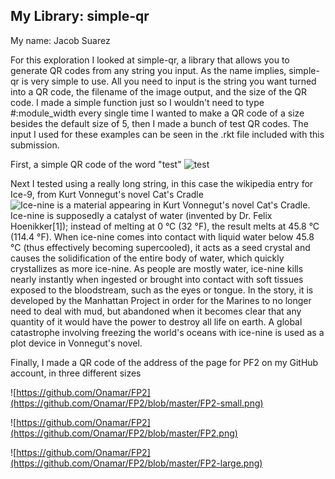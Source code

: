 ## My Library: simple-qr
My name: Jacob Suarez

For this exploration I looked at simple-qr, a library that allows you to generate QR codes from any string you input. As the name implies, simple-qr is very simple to use. All you need to input is the string you want turned into a QR code, the filename of the image output, and the size of the QR code. I made a simple function just so I wouldn't need to type #:module_width every single time I wanted to make a QR code of a size besides the default size of 5, then I made a bunch of test QR codes. The input I used for these examples can be seen in the .rkt file included with this submission.

First, a simple QR code of the word "test"
![test](https://github.com/Onamar/FP2/blob/master/test.png)

Next I tested using a really long string, in this case the wikipedia entry for Ice-9, from Kurt Vonnegut's novel Cat's Cradle
![Ice-nine is a material appearing in Kurt Vonnegut's novel Cat's Cradle. Ice-nine is supposedly a catalyst of water (invented by Dr. Felix Hoenikker[1]); instead of melting at 0 °C (32 °F), the result melts at 45.8 °C (114.4 °F). When ice-nine comes into contact with liquid water below 45.8 °C (thus effectively becoming supercooled), it acts as a seed crystal and causes the solidification of the entire body of water, which quickly crystallizes as more ice-nine. As people are mostly water, ice-nine kills nearly instantly when ingested or brought into contact with soft tissues exposed to the bloodstream, such as the eyes or tongue. In the story, it is developed by the Manhattan Project in order for the Marines to no longer need to deal with mud, but abandoned when it becomes clear that any quantity of it would have the power to destroy all life on earth. A global catastrophe involving freezing the world's oceans with ice-nine is used as a plot device in Vonnegut's novel.](https://github.com/Onamar/FP2/blob/master/test2.png)

Finally, I made a QR code of the address of the page for PF2 on my GitHub account, in three different sizes

![https://github.com/Onamar/FP2](https://github.com/Onamar/FP2/blob/master/FP2-small.png)

![https://github.com/Onamar/FP2](https://github.com/Onamar/FP2/blob/master/FP2.png)

![https://github.com/Onamar/FP2](https://github.com/Onamar/FP2/blob/master/FP2-large.png)

